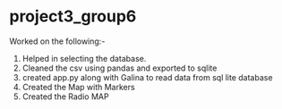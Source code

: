 # project3_group6

Worked on the following:-
1. Helped in selecting the  database.
2. Cleaned the csv using pandas and exported to sqlite
3. created app.py along with Galina to read data from sql lite database
4. Created the Map with Markers
5. Created the Radio MAP

